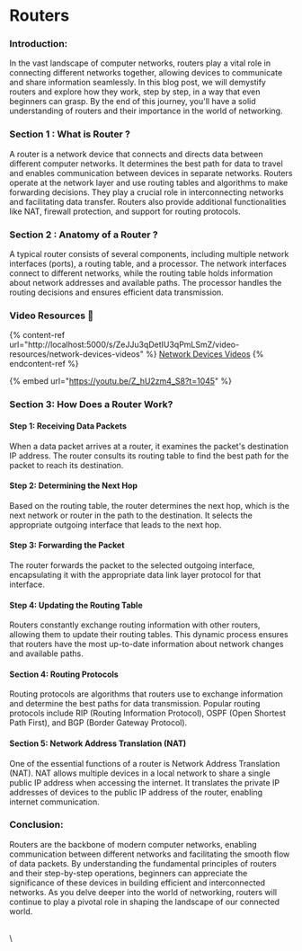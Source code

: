 # Routers

### Introduction:&#x20;

In the vast landscape of computer networks, routers play a vital role in connecting different networks together, allowing devices to communicate and share information seamlessly. In this blog post, we will demystify routers and explore how they work, step by step, in a way that even beginners can grasp. By the end of this journey, you'll have a solid understanding of routers and their importance in the world of networking.

### Section 1 : What is Router ?

A router is a network device that connects and directs data between different computer networks. It determines the best path for data to travel and enables communication between devices in separate networks. Routers operate at the network layer and use routing tables and algorithms to make forwarding decisions. They play a crucial role in interconnecting networks and facilitating data transfer. Routers also provide additional functionalities like NAT, firewall protection, and support for routing protocols.

### Section 2 : Anatomy of a Router ?

A typical router consists of several components, including multiple network interfaces (ports), a routing table, and a processor. The network interfaces connect to different networks, while the routing table holds information about network addresses and available paths. The processor handles the routing decisions and ensures efficient data transmission.

### Video Resources :tada:

{% content-ref url="http://localhost:5000/s/ZeJJu3qDetIU3qPmLSmZ/video-resources/network-devices-videos" %}
[Network Devices Videos](http://localhost:5000/s/ZeJJu3qDetIU3qPmLSmZ/video-resources/network-devices-videos)
{% endcontent-ref %}

{% embed url="https://youtu.be/Z_hU2zm4_S8?t=1045" %}

### Section 3: How Does a Router Work?

#### Step 1: Receiving Data Packets

When a data packet arrives at a router, it examines the packet's destination IP address. The router consults its routing table to find the best path for the packet to reach its destination.

#### Step 2: Determining the Next Hop

Based on the routing table, the router determines the next hop, which is the next network or router in the path to the destination. It selects the appropriate outgoing interface that leads to the next hop.

#### Step 3: Forwarding the Packet

The router forwards the packet to the selected outgoing interface, encapsulating it with the appropriate data link layer protocol for that interface.

#### Step 4: Updating the Routing Table

Routers constantly exchange routing information with other routers, allowing them to update their routing tables. This dynamic process ensures that routers have the most up-to-date information about network changes and available paths.

#### Section 4: Routing Protocols

Routing protocols are algorithms that routers use to exchange information and determine the best paths for data transmission. Popular routing protocols include RIP (Routing Information Protocol), OSPF (Open Shortest Path First), and BGP (Border Gateway Protocol).

#### Section 5: Network Address Translation (NAT)

One of the essential functions of a router is Network Address Translation (NAT). NAT allows multiple devices in a local network to share a single public IP address when accessing the internet. It translates the private IP addresses of devices to the public IP address of the router, enabling internet communication.

### Conclusion:

Routers are the backbone of modern computer networks, enabling communication between different networks and facilitating the smooth flow of data packets. By understanding the fundamental principles of routers and their step-by-step operations, beginners can appreciate the significance of these devices in building efficient and interconnected networks. As you delve deeper into the world of networking, routers will continue to play a pivotal role in shaping the landscape of our connected world.

\
\


